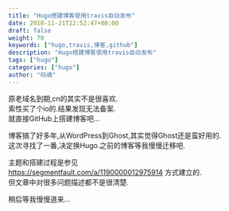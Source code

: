 ```yaml
---
title: "Hugo搭建博客使用travis自动发布"
date: 2018-11-21T22:52:47+08:00
draft: false
weight: 70
keywords: ["hugo,travis,博客,github"]
description: "Hugo搭建博客使用travis自动发布"
tags: ["hugo"]
categories: ["hugo"]
author: "码魂"
---
```


原老域名到期,cn的其实不是很喜欢.  
索性买了个io的.结果发现无法备案.  
就直接GitHub上搭建博客吧...  

博客搞了好多年,从WordPress到Ghost,其实觉得Ghost还是蛮好用的.  
这次寻找了一番,决定换Hugo.之前的博客等我慢慢迁移吧.  

主题和搭建过程是参见  
https://segmentfault.com/a/1190000012975914 方式建立的.  
但文章中对很多问题描述都不是很清楚.

稍后等我慢慢道来...